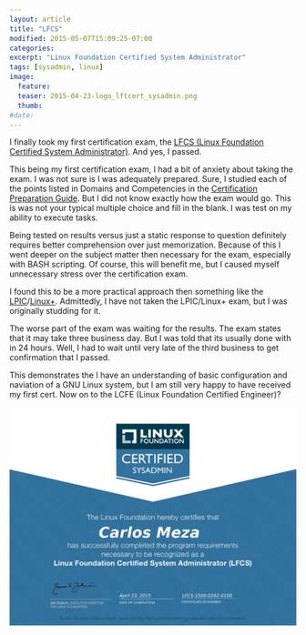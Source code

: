 ```yaml
---
layout: article
title: "LFCS"
modified: 2015-05-07T15:09:25-07:00
categories: 
excerpt: "Linux Foundation Certified System Administrator"
tags: [sysadmin, linux]
image:
  feature:
  teaser: 2015-04-23-logo_lftcert_sysadmin.png
  thumb:
#date:
---
```

I finally took my first certification exam, the [LFCS (Linux Foundation Certified System Administrator)](http://training.linuxfoundation.org/certification/lfcs). And yes, I passed.

This being my first certification exam, I had a bit of anxiety about taking the exam. I was not sure is I was adequately prepared. Sure, I studied each of the points listed in Domains and Competencies in the [Certification Preparation Guide](https://training.linuxfoundation.org/download-free-certification-prep-guide). But I did not know exactly how the exam would go. This is was not your typical multiple choice and fill in the blank. I was test on my ability to execute tasks.

Being tested on results versus just a static response to question definitely requires better comprehension over just memorization. Because of this I went deeper on the subject matter then necessary for the exam, especially with BASH scripting. Of course, this will benefit me, but I caused myself unnecessary stress over the certification exam.

I found this to be a more practical approach then something like the [LPIC](https://www.lpi.org/certification/get-certified-lpi/lpic-1-linux-server-professional/)/[Linux+](http://certification.comptia.org/getCertified/certifications/linux.aspx). Admittedly, I have not taken the LPIC/Linux+ exam, but I was originally studding for it.

The worse part of the exam was waiting for the results. The exam states that it may take three business day. But I was told that its usually done with in 24 hours. Well, I had to wait until very late of the third business to get confirmation that I passed.

This demonstrates the I have an understanding of basic configuration and naviation of a GNU Linux system, but I am still very happy to have received my first cert. Now on to the LCFE (Linux Foundation Certified Engineer)?

![LFCS](/images/2015-04-23-LinuxFoundationCertifiedSystemAdministrator_Certificate.svg "Linux Foundation Certified System Administrator")

